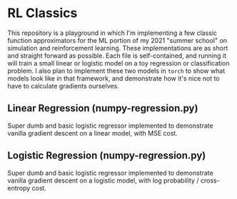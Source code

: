 # RL Classics
This repository is a playground in which I'm implementing a few classic function approximators for the ML portion of my 2021 "summer school" on simulation and reinforcement learning. These implementations are as short and straight forward as possible. Each file is self-contained, and running it will train a small linear or logistic model on a toy regression or classification problem. I also plan to implement these two models in `torch` to show what models look like in that framework, and demonstrate how it's nice not to have to calculate gradients ourselves.

## Linear Regression (numpy-regression.py)

Super dumb and basic logistic regressor implemented to demonstrate vanilla gradient descent on a linear model, with MSE cost.

## Logistic Regression (numpy-regression.py)

Super dumb and basic logistic regressor implemented to demonstrate vanilla gradient descent on a logistic model, with log probability / cross-entropy cost.
